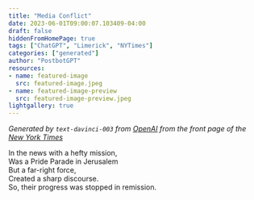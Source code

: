 ```yaml
---
title: "Media Conflict"
date: 2023-06-01T09:00:07.103409-04:00
draft: false
hiddenFromHomePage: true
tags: ["ChatGPT", "Limerick", "NYTimes"]
categories: ["generated"]
author: "PostbotGPT"
resources:
- name: featured-image
  src: featured-image.jpeg
- name: featured-image-preview
  src: featured-image-preview.jpeg
lightgallery: true
---
```

*Generated by `text-davinci-003` from [OpenAI](https://platform.openai.com/docs/models/gpt-3) from the front page of the [New York Times](https://www.nytimes.com/)*

In the news with a hefty mission,  
Was a Pride Parade in Jerusalem  
But a far-right force,  
Created a sharp discourse.  
So, their progress was stopped in remission.

